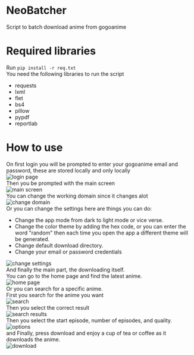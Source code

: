 # NeoBatcher
Script to batch download anime from gogoanime
# Required libraries
Run `pip install -r req.txt` <br>
You need the following libraries to run the script
- requests
- lxml
- flet
- bs4
- pillow
- pypdf
- reportlab
# How to use
On first login you will be prompted to enter your gogoanime email and password, these are stored locally and only locally<br>
![login page](https://i.imgur.com/UP9bGCB.png)<br>
Then you be prompted with the main screen<br>
![main screen](https://i.imgur.com/pN63jZT.png)<br>
You can change the working domain since it changes alot<br>
![change domain](https://i.imgur.com/U4G0iLT.png)<br>
Or you can change the settings here are things you can do: <br>
- Change the app mode from dark to light mode or vice verse.
- Change the color theme by adding the hex code, or you can enter the word "random" then each time you open the app a different theme will be generated.
- Change default download directory.
- Change your email or password credentials<br>

![change settings](https://i.imgur.com/dJuWpWw.png)<br>
And finally the main part, the downloading itself. <br>
You can go to the home page and find the latest anime. <br>
![home page](https://i.imgur.com/c7vViyv.png)<br>
Or you can search for a specific anime. <br> 
First you search for the anime you want<br>
![search](https://i.imgur.com/rptaXNw.png)<br>
Then you select the correct result<br>
![search results](https://i.imgur.com/zGSDoLB.png)<br>
Then you select the start episode, number of episodes, and quality.<br>
![options](https://i.imgur.com/YR0axlC.png)<br>
and Finally, press download and enjoy a cup of tea or coffee as it downloads the anime.<br>
![download](https://i.imgur.com/RHRAQk3.png)<br>
